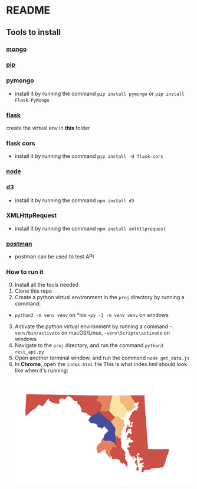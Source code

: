 # README
## Tools to install
### [mongo](https://www.mongodb.com/try/download/community)  
### [pip](https://pip.pypa.io/en/stable/installing/)  
### pymongo
- install it by running the command ```pip install pymongo``` or ```pip install Flask-PyMongo```   
### [flask](https://flask.palletsprojects.com/en/1.1.x/installation/)  
create the virtual env in **this** folder
### flask cors
- install it by running the command ```pip install -U flask-cors```
### [node](https://www.npmjs.com/get-npm) 
### d3
- install it by running the command ```npm install d3```
### XMLHttpRequest  
 - install it by running the command ```npm install xmlhttprequest```
### [postman](https://www.postman.com/downloads/)  
- postman can be used to test API
### How to run it
0. Install all the tools needed
1. Clone this repo
2. Create a python virtual environment in the `proj` directory by running a command:
 - `python3 -m venv venv` on \*nix
 -`py -3 -m venv venv` on windows
3. Activate the python virtual environment by running a command 
 -`. venv/bin/activate` on macOS/Linux, 
 -`venv\Scripts\activate` on windows
4. Navigate to the `proj` directory, and run the command `python3 rest_api.py`
5. Open another terminal window, and run the command `node get_data.js`
6. In **Chrome**, open the `index.html` file
This is what index.hml should look like when it's running:
![Example](https://raw.githubusercontent.com/agathaturya/cmsc-447-team6/master/ex.png?token=AF4OF2V22W33ATPHWV7FDCK7P5SVG)

